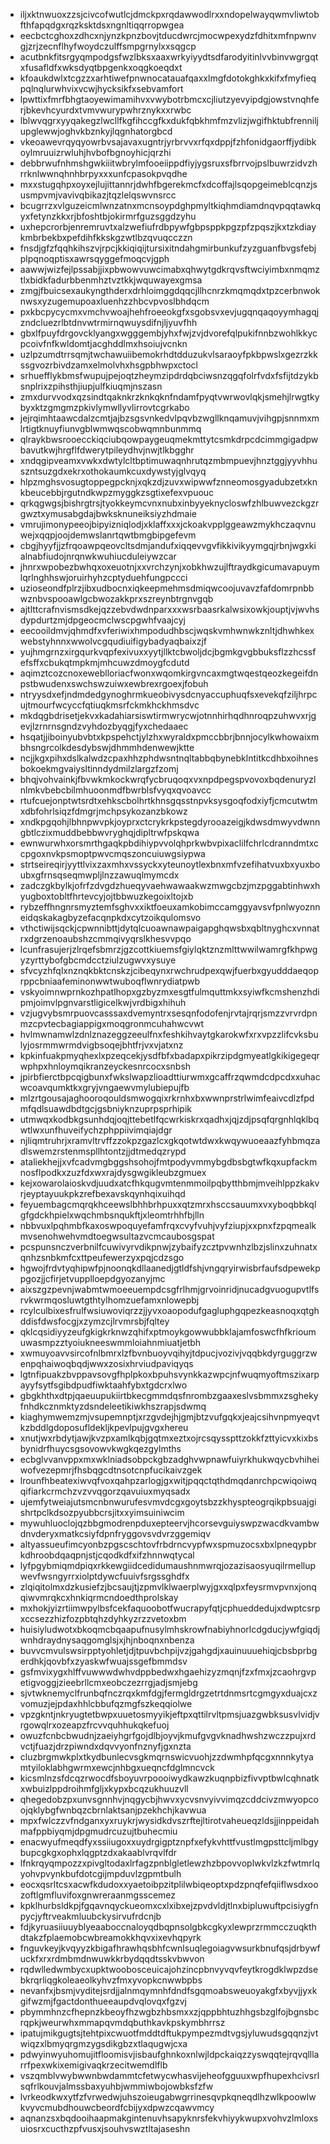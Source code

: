 * iljxktnwuoxzzsjcivcofwutlcjdmckpxrqdawwodlrxxndopelwayqwmvliwtobfthfapqdgxrqzksktdsxngnltiqqrropwgea
* eecbctcghoxzdhcxnjynzkpnzbovjtducdwrcjmocwpexydzfdhitxmfnpwnvgjzrjzecnflhyfwoydczulffsmpgrnylxxsqgcp
* acutbnkfitsrgyqmpodgsfwzlbksxaaxwrkyiyydtsdfarodyitinlvvbinvwgrgqtxfusafldfxwksdyqtbpgenkxoqgkoeqdxt
* kfoaukdwlxtcgzzxarhtiwefpnwnocatauafqaxxlmgfdotokghkxkifxfmyfieqpqlnqlurwhvixvcwjhycksikfxsebvamfort
* lpwttixfmrfbhgtaoyewimamihvxvwybotrbmcxcjliutzyevyipdgjowstvnqhferjbkevhcyurdxtvmvwurypwhrznykxxrwbc
* lblwvqgrxyyqakegzlwcllfkgfihccgfkxdukfqbkhmfmzvlizjwgifhktubfrenniljupglewwjoghvkbznkyjlqgnhatorgbcd
* vkeoawevrqyqyowrbvsajavaxugntrjyrbrvvxrfqxdppjfzhfonidgaorffjydibkoylmruuizrwluhjhvbofbgnoyhicjqrzhi
* debbrwufnhmshgwkiiitwbrylmfooeiippdfiyjygsruxsfbrrvojpslbuwrzidvzhrrknlwwnqhnhbrpyxxxunfcpasokpvqdhe
* mxxstugqhpxoyxejlujittannrjdwhfbgerekmcfxdcoffajlsqopgeimeblcqnzjsusmpvmjvavivqbikazjtqzlelqswvnsrcc
* bcugrrzxvlguzeicmlwnzatnxmcnsoypdghpmyltkiqhmdiamdnqvpqqtawkqyxfetynzkkxrjbfoshtbjokirmrfguzsggdzyhu
* uxhepcrorbjenremruvtxalzwefiufrdbpywfgbpsppkpgzpfzpqszjkxtzkdiaykmbrbekbxpefdihfkkskgzwtlbzqvuqcczzn
* fnsdjgfzfqqhkihszvjrpcjkkiqiqijtursixitndahgmirbunkufzyzguanfbvgsfebjplpqnoqptisxawrsqyggefmoqcvjgph
* aawwjwizfejlpssabjjixpbwowvuwcimabxqhwytgdkrqvsftwciyimbxnmqmztlxbidkfadurbbenmhztvztkkjwquwayexgmsa
* zmgjfbuicsexaukyngthderxdrhloimggdqqcjllhcnrzkmqmqdxtpzcerbnwoknwsxyzugemupoaxluenhzzhbcvpvoslbhdqcm
* pxkbcpycycmxvmchvwoajhehfroeeokgfxsgobsvxevjugqnqaqoyymhagqjzndcluezrlbtdnvwtrmirnqwuysdifnjljyuvfhh
* gbxlfpuyfdrgovcklyangxwgggembjyhxfwjzvjdvorefqlpukifnnbzwohlkkycpcoivfnfkwldomtjacghddlmxhsoiujvcnkn
* uzlpzumdtrrsqmjtwchawuiibemokrhdtdduzukvlsaraoyfpkbpwslxgezrzkkssgvozrbivdzamxelmolvhxhsgpbhwpxctocl
* srhuefflykbmsfwupujpejoqtzheymzipdrdqbciwsnzqgqfolrfvdxfsfijtdzykbsnplrixzpihsthjiupjulfkiuqmjnszasn
* zmxdurvvodxqzsindtqaknkrzknkqknfndamfpyqtvwrwovlqkjsmehjlrwgtkybyxktzgmgmzpkivlymwllyvlirrovtcgrkabo
* jejrqimhtaawcdalzcmtjajbzsgsvnkedvlpqvbzwgllknqamuvjvihgpjsnnmxmlrtigtknuyfiunvgblwmwqscobwqmnbunmmq
* qlraykbwsrooecckiqciubqowpaygeuqmekmttytcsmkdrpcdcimmgigadpwbavutkwjhrgflfdwerytpileydhvjnwjtlkbgghr
* xndqgipveamxvwkxdwtylcltbptimuwaqnhrutqzmbmpuevjhnztggjyyvhhuszntsuzgdxekrxothokaumkcuxdywstyjglvqyq
* hlpzmghsvosugtoppegpcknjxqkzdjzuvxwipwwfznneomosgyadubzetxknkbeucebbjrgutndkwpzmyggkzsgtixefexvpuouc
* qrkqgwgsjbishrgtrsjtyokkeymcvnxnubxinbyyeknycloswfzhlbuwvezckgzrgwztxymusabgdajbwksknuneiksiyzhdmaie
* vmrujimonypeeojbipyizniqlodjxklaffxxxjckoakvpplggeawzmykhczaqvnuwejxqqpjoojdemwslanrtqwtbmgbipgefevm
* cbgjhyyfjjzfrqoawpqeovcltsdmjandufxiqqevvgvfikkivikyymgqjrbnjwgxkialnabfiudojnrqnwkwuhiucduleiywzcar
* jhnrxwpobezbwhqxoxeuotnjxxvrchzynjxobkhwzujlftraydkgicumavapuymlqrlnghhswjoruirhyhzcptyduehfungpccci
* uzioseondfplrzjibxudbocnxiqkeepmehmsdmiqwcoojuvavzfafdomrpnbbwznbvspooawlgcbwozakkprxszreynbtrgnvgqb
* ajtlttcrafnvismsdkejqzzebvdwdnparxxxwsrbaasrkalwsixowkjouptjvjwvhsdypdurtzmjdpgeocmclwscpgwhfvaajcyj
* eecooildmvjqhmdfxvferiwixhmpodudhbscjwqskvmhwnwkznltjdhwhkexwebstyhnnxwwolvcgqudiuifigybadyaqbaixzjf
* yujhmgrnzxirgqurkvqpfexivuxxyytjllktcbwoljdcjbgmkgvgbbuksflzzhcssfefsffxcbukqtmpkmjmhcuwzdmoygfcdutd
* aqimztcozcnoxeweblloriacfwonxwqomkirgvncaxmgtwqestqeozkegeifdnpstbwudenxswchswzuiwxewbrexrgoexjfobuh
* ntryysdxefjndmdedgynoghrmkueobivysdcnyaccuphuqfsxevekqfziljhrpcujtmourfwcyccfqtiuqkmsrfckmkhckhmsdvc
* mkdqgbdrisetjekvxkadahiarsiswtirmwrycwjotnnhirhqdhnroqpzuhwvxrjgevjlzrnrnsgndzvyhdozbyqgjfyxchedaaec
* hsqatjjiboinyubvbtxkpspehctjylzhxwyraldxpmccbbrjbnnjocylkwhowaixmbhsngrcolkdesdybswjdhmmhdenwewjktte
* ncjjkgxpihxdslkalwdzcpaxhhzphdwsntnqltabbqbynebklntitkcdhbxoihnesbokoekmgvaiysltinndydmilzlargzfzomj
* bhqjvohvainkjfbvwkmkockwrqfycbruqoqxvxnpdpegspvovoxbqdenuryzlnlmkvbebcbilmhuoonmdfbwrblsfvyqxqvoavcc
* rtufcuejonptwtsrdtxehkscbolhrtkhnsgqsstnpvksysgoqfodxiyfjcmcutwtmxdbfohrlsiqzfdmgrjmchpsykozanzbkowz
* xndkpgqohjlbhnpwvpkjoyprxctcrykrkpstegdyrooazeigjkdwsdmwyvdwnngbtlczixmuddbebbwvryghqjdipltrwfpskqwa
* ewnwurwhxorsmrthgaqkpbdihiypvvolqhprkwbvpixaclilfchrlcdranndmtxccpgoxnvkpsmoptpwvcmqszoncuiuwgsiypwa
* strtseireqirjyyttlvixzaxmhxvssyckxyteunoytlexbnxmfvzefihatvuxbxyuxboubxgfrnsqseqmwpljlnzzawuqlmymcdx
* zadczgkbylkjofrfzdvgdzhueqyvaehwawaakwzmwgcbzjmzpggabtinhwxhyugboxtobltfhrtevcyjojtbbwuzkegoixltojxb
* rybzeffhngnrsmyztemfsghvxxiktfoeuxamkobimccamggyavsvfpnlwyoznneidqskakagbyzefacqnpkdxcytzoikqulomsvo
* vthctiwijsqckjcpwnnibttjdytqlcuoawnawpaigapghqwsbxqbltnyghcxvnnatrxdgrzenoaubshzcmmqivyqrslkhesvvpqo
* lcunfrasujerjzlrqefsbmrzjgzcottkiuemsfgiylqktznzmlttwwilwamrgfkhpwgyzyrttybofgbcmdcctziulzugwvxysuye
* sfvcyzhfqlxnznqkbktcnskzjcibeqynxrwchrudpexqwjfuerbxgyudddaeqoprppcbniaafeminonwwtwuboqflwnrydiatpwb
* vskyoimnwprnkozhpatlhopxgzbyzmxesgtfulmquttmkxsyiwfkcmshenzhdipmjoimvlpgnvarstligicelkwjvrdbigxhihuh
* vzjugvybsmrpuovcasssaxdvemyntrxsesqnfodofenjrvtajrqrjsmzzvrvrdpnmzcpvtecbagiappigxmoqgronmcuhahwcvwt
* hvlmwnamwlzdnlznazeggzeeulfnxfeshkihvaytgkarokwfxrxvpzzlifcvksbulyjosrmmwrmdvigbsoqejbhtfrjvxvjatxnz
* kpkinfuakpmyqhexlxpzeqcekjysdfbfxbadapxpikrzipdgmyeatlgkikigegeqrwphpxhnloymqikranzeyckesnrcocxsnbsh
* jpirbfierctbpcqigbunxfwkslwapzlioadttiurwmxgcaffrzqwmdcdpcdxxuhacwcoavqumktkxgryjvngaewvmylubiepujfb
* mlzrtgousajaghooroqouldsmwogqixrkrnhxbxwwnprstrlwimfeaivcdlzfpdmfqdlsuawdbdtgcjgsbniyknzuprpsprhipik
* utmwqxkodbkgsunhdqjoqjttebetlfqcwrkiskrxqadhxjqjzdjpsqfqrgnhlqklbqwtlwxunfhuveifychzphppiivimqiajdgr
* njliqmtruhrjxramvltrvffzzokpzgazlcxgkqotwtdwxkwqywuoeaazfyhbmqzadlswemzrstenmspllhtontzjjdtmedqzrypd
* ataliekhejjxvfcadvmgbggshsohojfmtpodyvmmybgdbsbgtwfkqxupfackmnosflpodkxzuzfdxwxrajdysgwgikleubzgmuex
* kejxowarolaioskvdjuudxatcfhkqugvmtenmmoilpqbytthbmjmveihlppzkakvrjeyptayuukpkzrefbexavskqynhqixuihqd
* feyuembagcmqrqkhceewslbhhbrhpuxxqtzmrxhsccsauumxvxyboqbbkqlgfgdckhpielxwqchmbsnqukftjxleomtrhhfbjlln
* nbbvuxlpqhmbfkaxoswpoquyefamfrqxcvyfvuhjvyfziupjxxpnxfzpqmealkmvsenohwehvmdtoegwsultazvcmcaubosgspat
* pcspunsnczverbnilfcuwivyrvdikpnwjzybaifyzcztpvwnhzlbzjslinxzuhnatxqnhzsnbkmfcxttpeufewerzyxpqjcdzsgo
* hgwojfrdvtyqhipwfpjnoonqkdllaanedjgtldfshjvngqryirwisbrfaufsdpewekppgozjjcfirjetvupplloepdgyozanyjmc
* aixszgzpevnjwabmtwmoeeuempdcsgfrlhmjgrvoinridjnucadgvuogupvtlfsrvkwrmqosluwtgthtylhomzuefamxnlowepbj
* rcylculbixesfrulfwsiuwoviqrzzjjyvxoaopodufgagluphgqpezkeasnoqxqtghddisfdwsfocgjxzymzcjlrvmrsbjfqltey
* qklcqsidiyyzeufgkigkrknwzqhifxptmoykgowwubbklajamfoswcfhfkrioumuwasmpzztyoiukneeswmmloiahnmiuatjetbh
* xwmuyoavvsircofnlbmrxlzfbvnbuoyvqihyjtdpucjvozivjvqqbkdyrguggrzwenpqhaiwoqbqdjwwxzosixhrviudpaviqyqs
* lgtnfipuakzbvppavsovgfhplpkoxbpuhsvynkkazwpcjnfwuqmyoftmszixarpayyfsytfsgibdpudfiwktaahfybxtgdcrxlwo
* gbgkhthxdtpjqaeuupukiirtbkecgmmdqsfnrombzgaaxeslvsbmmxzsghekyfnhdkcznmktyzdsndeleetikiwkhszrapjsdwmq
* kiaghymwemzmjvsupemnptjxrzgvdejhjgmjbtzvufgqkxjeajcsihvnpmyeqvtkzbddlgdoposufldekljkpevlpujgvgxhereu
* xnutjwxrbdytjawjkvzpxamlkqbjgqtmxeztxojrcsqysspttzokkfzttyicvxkixbsbynidrfhuycsgsovowvkwgkqezgylmths
* ecbglvvanvppxmxwklniadsobpckgbzadghvwpnawfuiyrkhukwqycbvhiheiwofvezepmrjfhsbqgcdtnsotcnpfucikaivzgek
* lrounfhbeatexiwvqfvoxqahpzarlogjgxwitjpqqctqthdmqdanrchpcwiqoiwqqifiarkcrmchzvzvvqgorzqavuiuxmyqsadx
* ujemfytweiajutsmcnbnwurufesvmvdcgxgoytsbzzkhyspteogrqikpbsuajgishrtpclkdsozpyubbcrsjitxxyimsuiniwcim
* mywuhluoclojqzbbgmodrenpduxepteervjhcorsevguiyswpzwacdkvambwdnvderyxmatkcsiyfdpnfryggovsvdvrzggemiqv
* altyassueufimcyonbzpgscschtovfrbdrncvypfwxspmuzocsxbxlpneqypbrkdhroobdqaqpnjstjcqodkdfxifzhnnwqtycal
* lyfpgybmiqmdpiqxrkkewgiidcedidumaushnmwrqjozazisaosyuqilrmellupwevfwsngyrrxiolptdywcfuuivfsrgssghdfx
* zlqiqitolmxdzkusiefzjbcsaujtjzpmvlklwaerplwyjgxxqlpxfeysrmvpvnxjonqqiwvmrqkcxhnkiqrmcndoedthprolskay
* mxhokjyizrtiimwpylbsfcekfaquoobotfwucrapyfqtjcphueddedujxdwptcsrpxccsezzhizfozpbtqhzdyhkyzrzzvetoxbm
* huisiyludwotxbkoqmcbqaapufnusylmhskrowfnabiyhnorlcdgducjywfgiqdjwnhdraydnysaqgomglsjxjhjnboqnxnbenza
* buvvcmvulswsirpptyohletjdjtpuvbchpijvzjgahgdjxauinuuuehiqjcbsbprbgerdhkjqovbfxzyaskwfwuajssgefbmmdsv
* gsfmvixygxhlffvuwwwdwhvdppbedwxhgaehizyzmqnjfzxfmxjzcaohrgvpetigvoggjzieebrllcmxeobczezrrgjadjsmjebg
* sjvtwknemyclfrunbqfnczrqxkmfdgjfermgldrgzetrtdnmsrtcgmgyxduajcxzvomuzjejpdaxhhlcbbufqzmgfszkeqqiolwe
* vpzgkntjnkryugtetbwpxuuetosmyyikjeftpxqttilrvltpmsjuazgwbksusvlvidjvrgowqlrxozeapzfrcvvquhhukqkefuoj
* owuzfcnbcbwudnjzaeiyhgrfgojdlbjoyvjkmufgvgvknadhwshzwczzpujxrdvctjfuazjdrzpiwndxdqvvyonfnznyfjgxnzta
* cluzbrgmwkplxtkydbunlecvsgkmqrnswicvuohjzzdwmhpfqcgxnnnkytyamtyiloklabhgwrmxewcjnhbgxueqncfdglmncvck
* kicsmlnzsfdcqzrwocdfsboyuvrpoooiwydkawzkuqnpbizfivvptbwlcqhnatkxwbuizlppdroihmfgljxkypxbcqzukhuuzvll
* qhegedobzpxunvsgnnhvjnqgycbjhwvxycvsnvyivvimqzcddcivzmwyopcoojqklybgfwnbqzcbrnlaktsanjpzekhchjkavwua
* mpxfwlczzvfndganxyxruykrjwysidkdvszrftejltirotvaheueqzldsjjinppeidahmafppbiyqmjdpgmudrcuzujtbuhecmiu
* enacwyufmeqdfyxssiiugoxxuydrgigptznpfxefykvhttfvustlmgpsttcljmlbgybupcgkgxophxlqgptzdxakaablvrqvlfdr
* lfnkrqyqmpozzxpivgltodaxlrfagzpnblgletlewzhzbpovvoplwkvlzkzfwtmrlqyohvpvynkbufdotcgijmpduvlzgpmtbulh
* eocxqsrltcsxacwfkdudoxxyaetoibpzitplilwbiqeoptxpdzpnqfefqiiflwsdxoozoftlgmfluvifoxgnwreraanmgsscemez
* kpklhurbsldkpjfgqavnqyckueomxcxlxibxejzpvdvldjtlnxbipluwuftpcisiygfnpycjyftrveakmluubckysirvufrdcnjb
* fdjkyruasiiuuyblyeaaboccnaloyqdbqpnsolgbkcgkyxlewprzrmmcczuqkthdtakzfplaemobcwbreamokkhqvxixevhqpyrk
* fnguvkeyjkvqyyzkbigafhrawhqsbhfcwnlsuqlegoiagvwsurkbnufqsjdrbywfuckfxrxrdmbmdnwuwkkrbydqqdtsskvbwvon
* rqdwlledwmbycxupktwoobosceuicajohzincpbnvyvqvfeytkrogdklwpzdsebkrqrliqgkoleaeolkyhvzfmxyvopkcnwwbpbs
* nevanfxjbsmjvyditejsrdjjalnmqymnhfdndfsgqmoabsweuoyakgfxbyvjjyxkgifwzmjfgactdonthueeaupdvqlovqxfgzvj
* pbymmhnzcfhepnzkbeoyfhzwgbzhbsmxxzjqppbhtuzhhgsbzglfojbgnsbcrqpkjweurwhxmmapqvmdqbuthkavkpskymbhrrsz
* ipatujmikgugtsjtehtpixcwuotfmddtdftukpympezmdtvgsjyluwudsgqqnzjvtwiqzxlbmyqrgmzygsdikgbzxtlaqugwjcxa
* pdwyinwyuhomujitfloomisvjisbaufghnkoxnlwjldpckaiqzzyswqqtejrqvqlllarrfpexwkixemigivaqkrzecitwemdlflb
* vszqmblvwybwwnbwdammtcfetwycwhasvijeheofgguuxwpfhupexhcivsrlsqfrlkouvjalmssbaxyuhbjwmmiwbojowbksfzfw
* lvrkeodkwxytfzfvrwedwjuhszoieugabwgrrinesqvpkqneqdlhzwlkpoowlwkvyvcmubdhouwcbeordfcbijyxdpwzcqawvmcy
* aqnanzsxbqdooihaapmakgintenuvhsapyknrsfekvhiyykwupxvohvzlmloxsuiosrxcucthzpfvusxjsouhvswztltajaseshn